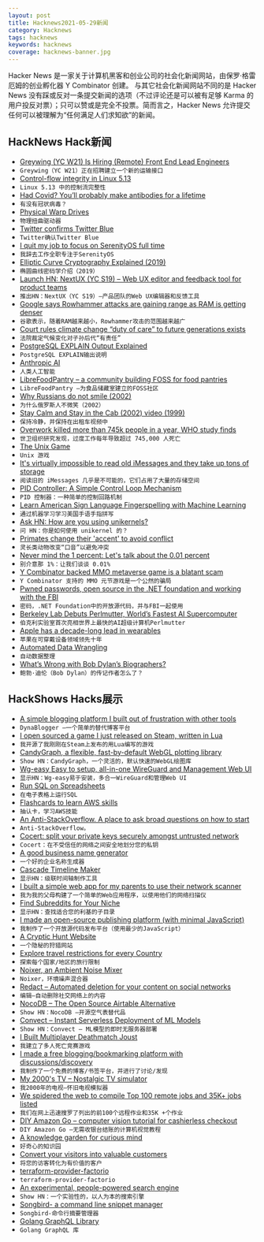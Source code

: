 ```yaml
---
layout: post
title: Hacknews2021-05-29新闻
category: Hacknews
tags: hacknews
keywords: hacknews
coverage: hacknews-banner.jpg
---
```


Hacker News 是一家关于计算机黑客和创业公司的社会化新闻网站，由保罗·格雷厄姆的创业孵化器 Y Combinator 创建。
与其它社会化新闻网站不同的是 Hacker News 没有踩或反对一条提交新闻的选项（不过评论还是可以被有足够 Karma 的用户投反对票）；只可以赞或是完全不投票。简而言之，Hacker News 允许提交任何可以被理解为“任何满足人们求知欲”的新闻。

## HackNews Hack新闻


- [Greywing (YC W21) Is Hiring (Remote) Front End Lead Engineers](https://www.ycombinator.com/companies/greywing/jobs/J2SJ4dn-frontend-lead)
- `Greywing（YC W21）正在招聘建立一个新的运输接口`
- [Control-flow integrity in Linux 5.13](https://lwn.net/SubscriberLink/856514/bd36cc646fac2071/)
- `Linux 5.13 中的控制流完整性`
- [Had Covid? You’ll probably make antibodies for a lifetime](https://www.nature.com/articles/d41586-021-01442-9)
- `有没有冠状病毒？`
- [Physical Warp Drives](https://iopscience.iop.org/article/10.1088/1361-6382/abdf6e)
- `物理扭曲驱动器`
- [Twitter confirms Twitter Blue](https://twitter.com/wongmjane/status/1398022730553860102)
- `Twitter确认Twitter Blue`
- [I quit my job to focus on SerenityOS full time](https://awesomekling.github.io/I-quit-my-job-to-focus-on-SerenityOS-full-time/)
- `我辞去工作全职专注于SerenityOS`
- [Elliptic Curve Cryptography Explained (2019)](https://fangpenlin.com/posts/2019/10/07/elliptic-curve-cryptography-explained/)
- `椭圆曲线密码学介绍（2019）`
- [Launch HN: NextUX (YC S19) – Web UX editor and feedback tool for product teams](item?id=27317635)
- `推出HN：NextUX（YC S19）–产品团队的Web UX编辑器和反馈工具`
- [Google says Rowhammer attacks are gaining range as RAM is getting denser](https://therecord.media/google-says-rowhammer-attacks-are-gaining-range-as-ram-is-getting-smaller/)
- `谷歌表示，随着RAM越来越小，Rowhammer攻击的范围越来越广`
- [Court rules climate change “duty of care” to future generations exists](https://www.judgments.fedcourt.gov.au/judgments/Judgments/fca/single/2021/2021fca0560)
- `法院裁定气候变化对子孙后代“有责任”`
- [PostgreSQL EXPLAIN Output Explained](https://www.cybertec-postgresql.com/en/how-to-interpret-postgresql-explain-analyze-output/)
- `PostgreSQL EXPLAIN输出说明`
- [Anthropic AI](https://www.anthropic.com/)
- `人类人工智能`
- [LibreFoodPantry – a community building FOSS for food pantries](https://librefoodpantry.org/)
- `LibreFoodPantry –为食品储藏室建立的FOSS社区`
- [Why Russians do not smile (2002)](https://www.chicagomaroon.com/2002/04/12/why-russians-do-not-smile/)
- `为什么俄罗斯人不微笑（2002）`
- [Stay Calm and Stay in the Cab (2002) video (1999)](https://www.youtube.com/watch?v=6KejBRUTUjA)
- `保持冷静，并保持在出租车视频中`
- [Overwork killed more than 745k people in a year, WHO study finds](https://www.npr.org/2021/05/17/997462169/thousands-of-people-are-dying-from-working-long-hours-a-new-who-study-finds)
- `世卫组织研究发现，过度工作每年导致超过 745,000 人死亡`
- [The Unix Game](https://unixgame.io/unix50)
- `Unix 游戏`
- [It's virtually impossible to read old iMessages and they take up tons of storage](https://keydiscussions.com/2021/05/28/apple-charges-for-storing-gigabytes-worth-of-old-imessages-you-cant-reliably-access/)
- `阅读旧的 iMessages 几乎是不可能的，它们占用了大量的存储空间`
- [PID Controller: A Simple Control Loop Mechanism](https://vaclavkosar.com/ml/PID-controller-control-loop-mechanism)
- `PID 控制器：一种简单的控制回路机制`
- [Learn American Sign Language Fingerspelling with Machine Learning](https://fingerspelling.xyz)
- `通过机器学习学习美国手语手指拼写`
- [Ask HN: How are you using unikernels?](item?id=27301210)
- `问 HN：你是如何使用 unikernel 的？`
- [Primates change their 'accent' to avoid conflict](https://phys.org/news/2021-05-primates-accent-conflict.html)
- `灵长类动物改变“口音”以避免冲突`
- [Never mind the 1 percent: Let's talk about the 0.01 percent](https://review.chicagobooth.edu/economics/2017/article/never-mind-1-percent-lets-talk-about-001-percent)
- `别介意那 1%：让我们谈谈 0.01%`
- [Y Combinator backed MMO metaverse game is a blatant scam](https://www.pcgamer.com/dreamworld-infinite-world-mmo-kickstarter-fiasco/)
- `Y Combinator 支持的 MMO 元节游戏是一个公然的骗局`
- [Pwned passwords, open source in the .NET foundation and working with the FBI](https://www.troyhunt.com/pwned-passwords-open-source-in-the-dot-net-foundation-and-working-with-the-fbi/)
- `密码，.NET Foundation中的开放源代码，并与FBI一起使用`
- [Berkeley Lab Debuts Perlmutter, World’s Fastest AI Supercomputer](https://www.hpcwire.com/2021/05/27/nersc-debuts-perlmutter-worlds-fastest-ai-supercomputer/)
- `伯克利实验室首次亮相世界上最快的AI超级计算机Perlmutter`
- [Apple has a decade-long lead in wearables](https://www.aboveavalon.com/notes/2021/5/27/apple-has-a-decade-long-lead-in-wearables)
- `苹果在可穿戴设备领域领先十年`
- [Automated Data Wrangling](https://catalyst.coop/2021/05/23/automated-data-wrangling/)
- `自动数据整理`
- [What’s Wrong with Bob Dylan’s Biographers?](https://newrepublic.com/article/162533/whats-wrong-bob-dylans-biographers-clinton-heylin-review)
- `鲍勃·迪伦（Bob Dylan）的传记作者怎么了？`


## HackShows Hacks展示

- [ A simple blogging platform I built out of frustration with other tools](https://www.dynablogger.com/)
- `DynaBlogger –一个简单的替代博客平台`
- [ I open sourced a game I just released on Steam, written in Lua](https://github.com/a327ex/SNKRX)
- `我开源了我刚刚在Steam上发布的用Lua编写的游戏`
- [ CandyGraph, a flexible, fast-by-default WebGL plotting library](https://github.com/wwwtyro/candygraph)
- `Show HN：CandyGraph，一个灵活的，默认快速的WebGL绘图库`
- [ Wg-easy Easy to setup, all-in-one WireGuard and Management Web UI](https://github.com/WeeJeWel/wg-easy/blob/master/README.md)
- `显示HN：Wg-easy易于安装，多合一WireGuard和管理Web UI`
- [ Run SQL on Spreadsheets](https://spanrr.com/)
- `在电子表格上运行SQL`
- [ Flashcards to learn AWS skills](https://cloudbite.attejuvonen.fi/)
- `抽认卡，学习AWS技能`
- [ An Anti-StackOverflow. A place to ask broad questions on how to start](item?id=27262878)
- `Anti-StackOverflow。`
- [ Cocert: split your private keys securely amongst untrusted network](https://github.com/Dentrax/cocert)
- `Cocert：在不受信任的网络之间安全地划分您的私钥`
- [ A good business name generator](https://looka.com/business-name-generator)
- `一个好的企业名称生成器`
- [ Cascade Timeline Maker](https://cascade.page)
- `显示HN：级联时间轴制作工具`
- [ I built a simple web app for my parents to use their network scanner](https://github.com/babolivier/scanner)
- `我为我的父母构建了一个简单的Web应用程序，以使用他们的网络扫描仪`
- [ Find Subreddits for Your Niche](https://www.findareddit.com/)
- `显示HN：查找适合您的利基的子目录`
- [ I made an open-source publishing platform (with minimal JavaScript)](https://zentrum.alles.cx/this-is-zentrum-mv9wfrw)
- `我制作了一个开放源代码发布平台（使用最少的JavaScript）`
- [ A Cryptic Hunt Website](item?id=27292022)
- `一个隐秘的狩猎网站`
- [ Explore travel restrictions for every Country](https://airheart.com/travel-bans)
- `探索每个国家/地区的旅行限制`
- [ Noixer, an Ambient Noise Mixer](https://abetusk.github.io/noixer/)
- `Noixer，环境噪声混合器`
- [ Redact – Automated deletion for your content on social networks](https://redact.dev/?hn)
- `编辑–自动删除社交网络上的内容`
- [ NocoDB – The Open Source Airtable Alternative](https://github.com/nocodb/nocodb)
- `Show HN：NocoDB –开源空气表替代品`
- [ Convect – Instant Serverless Deployment of ML Models](https://convect.ml)
- `Show HN：Convect – ML模型的即时无服务器部署`
- [ I Built Multiplayer Deathmatch Joust](https://joust.life/)
- `我建立了多人死亡竞赛游戏`
- [ I made a free blogging/bookmarking platform with discussions/discovery](http://wndr.xyz)
- `我制作了一个免费的博客/书签平台，并进行了讨论/发现`
- [ My 2000's TV – Nostalgic TV simulator](https://my00stv.com/)
- `我2000年的电视–怀旧电视模拟器`
- [ We spidered the web to compile Top 100 remote jobs and 35K+ jobs listed](https://remotists.com/top100_remotejobs/)
- `我们在网上迅速搜罗了列出的前100个远程作业和35K +个作业`
- [ DIY Amazon Go – computer vision tutorial for cashierless checkout](https://www.sbxrobotics.com/tutorial)
- `DIY Amazon Go –无需收银台结账的计算机视觉教程`
- [ A knowledge garden for curious mind](https://innos.io?s=HN)
- `好奇心的知识园`
- [ Convert your visitors into valuable customers](https://embedery.com)
- `将您的访客转化为有价值的客户`
- [ terraform-provider-factorio](https://github.com/efokschaner/terraform-provider-factorio)
- `terraform-provider-factorio`
- [ An experimental, people-powered search engine](https://ninfex.com/hello)
- `Show HN：一个实验性的，以人为本的搜索引擎`
- [ Songbird- a command line snippet manager](https://www.npmjs.com/package/songbird-cli)
- `Songbird-命令行摘要管理器`
- [ Golang GraphQL Library](https://github.com/getoutreach/goql)
- `Golang GraphQL 库`

